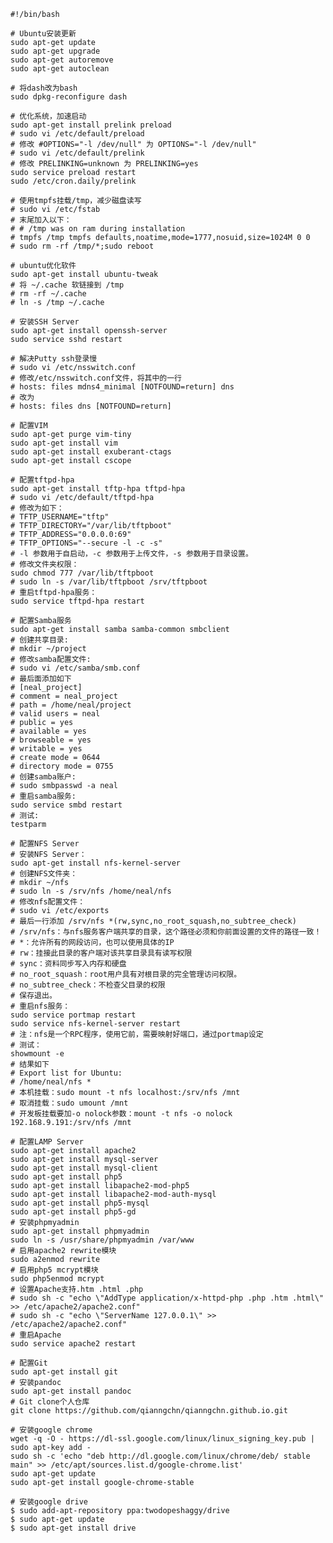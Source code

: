 <!---title:Ubuntu 14.04 安装后配置指南个人版-->
<!---category:个人原创-->
<!---tags:ubuntu, linux-->
<!---time:2016-05-05-->

    #!/bin/bash

    # Ubuntu安装更新
    sudo apt-get update
    sudo apt-get upgrade
    sudo apt-get autoremove
    sudo apt-get autoclean

    # 将dash改为bash
    sudo dpkg-reconfigure dash

    # 优化系统，加速启动
    sudo apt-get install prelink preload
    # sudo vi /etc/default/preload
    # 修改 #OPTIONS="-l /dev/null" 为 OPTIONS="-l /dev/null"
    # sudo vi /etc/default/prelink
    # 修改 PRELINKING=unknown 为 PRELINKING=yes
    sudo service preload restart
    sudo /etc/cron.daily/prelink

    # 使用tmpfs挂载/tmp，减少磁盘读写
    # sudo vi /etc/fstab
    # 末尾加入以下：
    # # /tmp was on ram during installation
    # tmpfs /tmp tmpfs defaults,noatime,mode=1777,nosuid,size=1024M 0 0
    # sudo rm -rf /tmp/*;sudo reboot

    # ubuntu优化软件
    sudo apt-get install ubuntu-tweak
    # 将 ~/.cache 软链接到 /tmp
    # rm -rf ~/.cache
    # ln -s /tmp ~/.cache

    # 安装SSH Server
    sudo apt-get install openssh-server
    sudo service sshd restart

    # 解决Putty ssh登录慢
    # sudo vi /etc/nsswitch.conf
    # 修改/etc/nsswitch.conf文件，将其中的一行
    # hosts: files mdns4_minimal [NOTFOUND=return] dns
    # 改为
    # hosts: files dns [NOTFOUND=return]

    # 配置VIM
    sudo apt-get purge vim-tiny
    sudo apt-get install vim
    sudo apt-get install exuberant-ctags
    sudo apt-get install cscope

    # 配置tftpd-hpa
    sudo apt-get install tftp-hpa tftpd-hpa
    # sudo vi /etc/default/tftpd-hpa
    # 修改为如下：
    # TFTP_USERNAME="tftp"
    # TFTP_DIRECTORY="/var/lib/tftpboot"
    # TFTP_ADDRESS="0.0.0.0:69"
    # TFTP_OPTIONS="--secure -l -c -s"
    # -l 参数用于自启动，-c 参数用于上传文件，-s 参数用于目录设置。
    # 修改文件夹权限：
    sudo chmod 777 /var/lib/tftpboot
    # sudo ln -s /var/lib/tftpboot /srv/tftpboot
    # 重启tftpd-hpa服务：
    sudo service tftpd-hpa restart

    # 配置Samba服务
    sudo apt-get install samba samba-common smbclient
    # 创建共享目录:
    # mkdir ~/project
    # 修改samba配置文件:
    # sudo vi /etc/samba/smb.conf
    # 最后面添加如下
    # [neal_project]
    # comment = neal_project
    # path = /home/neal/project
    # valid users = neal
    # public = yes
    # available = yes
    # browseable = yes
    # writable = yes
    # create mode = 0644
    # directory mode = 0755
    # 创建samba账户:
    # sudo smbpasswd -a neal
    # 重启samba服务:
    sudo service smbd restart
    # 测试:
    testparm

    # 配置NFS Server
    # 安装NFS Server：
    sudo apt-get install nfs-kernel-server
    # 创建NFS文件夹：
    # mkdir ~/nfs
    # sudo ln -s /srv/nfs /home/neal/nfs
    # 修改nfs配置文件：
    # sudo vi /etc/exports
    # 最后一行添加 /srv/nfs *(rw,sync,no_root_squash,no_subtree_check)
    # /srv/nfs：与nfs服务客户端共享的目录，这个路径必须和你前面设置的文件的路径一致！
    # *：允许所有的网段访问，也可以使用具体的IP
    # rw：挂接此目录的客户端对该共享目录具有读写权限
    # sync：资料同步写入内存和硬盘
    # no_root_squash：root用户具有对根目录的完全管理访问权限。
    # no_subtree_check：不检查父目录的权限
    # 保存退出。
    # 重启nfs服务：
    sudo service portmap restart
    sudo service nfs-kernel-server restart
    # 注：nfs是一个RPC程序，使用它前，需要映射好端口，通过portmap设定
    # 测试：
    showmount -e
    # 结果如下
    # Export list for Ubuntu:
    # /home/neal/nfs *
    # 本机挂载：sudo mount -t nfs localhost:/srv/nfs /mnt
    # 取消挂载：sudo umount /mnt
    # 开发板挂载要加-o nolock参数：mount -t nfs -o nolock 192.168.9.191:/srv/nfs /mnt

    # 配置LAMP Server
    sudo apt-get install apache2
    sudo apt-get install mysql-server
    sudo apt-get install mysql-client
    sudo apt-get install php5
    sudo apt-get install libapache2-mod-php5
    sudo apt-get install libapache2-mod-auth-mysql
    sudo apt-get install php5-mysql
    sudo apt-get install php5-gd
    # 安装phpmyadmin
    sudo apt-get install phpmyadmin
    sudo ln -s /usr/share/phpmyadmin /var/www
    # 启用apache2 rewrite模块
    sudo a2enmod rewrite
    # 启用php5 mcrypt模块
    sudo php5enmod mcrypt
    # 设置Apache支持.htm .html .php
    # sudo sh -c "echo \"AddType application/x-httpd-php .php .htm .html\" >> /etc/apache2/apache2.conf"
    # sudo sh -c "echo \"ServerName 127.0.0.1\" >> /etc/apache2/apache2.conf"
    # 重启Apache
    sudo service apache2 restart

    # 配置Git
    sudo apt-get install git
    # 安装pandoc
    sudo apt-get install pandoc
    # Git clone个人仓库
    git clone https://github.com/qianngchn/qianngchn.github.io.git

    # 安装google chrome
    wget -q -O - https://dl-ssl.google.com/linux/linux_signing_key.pub | sudo apt-key add -
    sudo sh -c 'echo "deb http://dl.google.com/linux/chrome/deb/ stable main" >> /etc/apt/sources.list.d/google-chrome.list'
    sudo apt-get update
    sudo apt-get install google-chrome-stable

    # 安装google drive
    $ sudo add-apt-repository ppa:twodopeshaggy/drive
    $ sudo apt-get update
    $ sudo apt-get install drive
